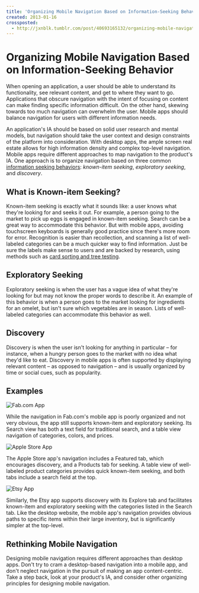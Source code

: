 ```yaml
---
title: 'Organizing Mobile Navigation Based on Information-Seeking Behavior'
created: 2013-01-16
crossposted:
  - http://jxnblk.tumblr.com/post/40693165132/organizing-mobile-navigation-based-on
---
```


# Organizing Mobile Navigation Based on Information-Seeking Behavior

When opening an application, a user should be able to understand its functionality, see relevant content, and get to where they want to go. Applications that obscure navigation with the intent of focusing on content can make finding specific information difficult. On the other hand, skewing towards too much navigation can overwhelm the user. Mobile apps should balance navigation for users with different information needs.

An application's IA should be based on solid user research and mental models, but navigation should take the user context and design constraints of the platform into consideration. With desktop apps, the ample screen real estate allows for high information density and complex top-level navigation. Mobile apps require different approaches to map navigation to the product's IA. One approach is to organize navigation based on three common [information seeking behaviors](http://boxesandarrows.com/four-modes-of-seeking-information-and-how-to-design-for-them/): _known-item seeking_, _exploratory seeking_, and _discovery_.

## What is Known-item Seeking?

Known-item seeking is exactly what it sounds like: a user knows what they're looking for and seeks it out. For example, a person going to the market to pick up eggs is engaged in known-item seeking. Search can be a great way to accommodate this behavior. But with mobile apps, avoiding touchscreen keyboards is generally good practice since there's more room for error. Recognition is easier than recollection, and scanning a list of well-labeled categories can be a much quicker way to find information. Just be sure the labels make sense to users and are backed by research, using methods such as [card sorting and tree testing](http://www.measuringusability.com/blog/cardsort-tree-test.php).

## Exploratory Seeking

Exploratory seeking is when the user has a vague idea of what they're looking for but may not know the proper words to describe it. An example of this behavior is when a person goes to the market looking for ingredients for an omelet, but isn't sure which vegetables are in season. Lists of well-labeled categories can accommodate this behavior as well.

## Discovery

Discovery is when the user isn't looking for anything in particular – for instance, when a hungry person goes to the market with no idea what they'd like to eat. Discovery in mobile apps is often supported by displaying relevant content – as opposed to navigation – and is usually organized by time or social cues, such as popularity.

## Examples

![Fab.com App](http://jxnblk.s3.amazonaws.com/assets/images/fab-search.png)

While the navigation in Fab.com's mobile app is poorly organized and not very obvious, the app still supports known-item and exploratory seeking. Its Search view has both a text field for traditional search, and a table view navigation of categories, colors, and prices.&nbsp;

![Apple Store App](http://jxnblk.s3.amazonaws.com/assets/images/apple-store-categories.png)

The Apple Store app's navigation includes a Featured tab, which encourages discovery, and a Products tab for seeking. A table view of well-labeled product categories provides quick known-item seeking, and both tabs include a search field at the top.

![Etsy App](http://jxnblk.s3.amazonaws.com/assets/images/etsy-search.png)

Similarly, the Etsy app supports discovery with its Explore tab and facilitates known-item and exploratory seeking with the categories listed in the Search tab. Like the desktop website, the mobile app's navigation provides obvious paths to specific items within their large inventory, but is significantly simpler at the top-level.

## Rethinking Mobile Navigation

Designing mobile navigation requires different approaches than desktop apps. Don't try to cram a desktop-based navigation into a mobile app, and don't neglect navigation in the pursuit of making an app content-centric. Take a step back, look at your product's IA, and consider other organizing principles for designing mobile navigation.

